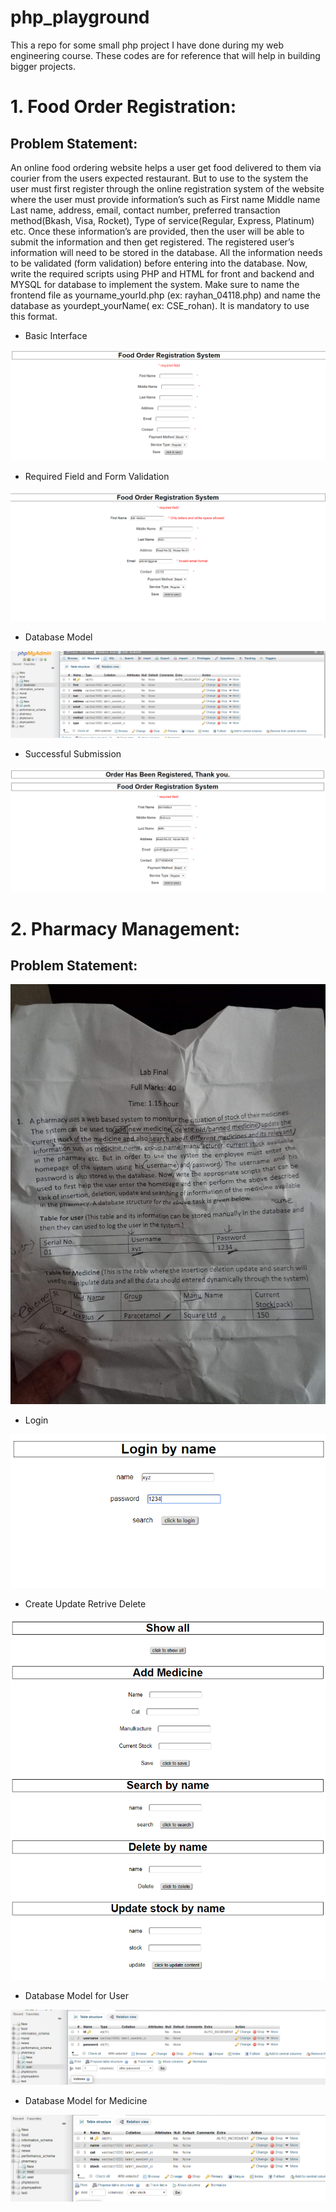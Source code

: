 # php_playground
This a repo for some small php project I have done during my web engineering course. These codes are for reference that will help in building bigger projects.

# 1. Food Order Registration:
## Problem Statement:
An online food ordering website helps a user get food delivered to them via courier from
the users expected restaurant. But to use to the system the user must first register
through the online registration system of the website where the user must provide
information’s such as First name Middle name Last name, address, email, contact
number, preferred transaction method(Bkash, Visa, Rocket), Type of service(Regular,
Express, Platinum) etc. Once these information’s are provided, then the user will be able
to submit the information and then get registered. The registered user’s information will
need to be stored in the database. All the information needs to be validated (form
validation) before entering into the database. Now, write the required scripts using PHP
and HTML for front and backend and MYSQL for database to implement the system. Make
sure to name the frontend file as yourname_yourId.php (ex: rayhan_04118.php) and
name the database as yourdept_yourName( ex: CSE_rohan). It is mandatory to use this
format.

- Basic Interface
<img src = "https://raw.githubusercontent.com/arfin97/php_playground/master/Food%20Order%20Registration/0.png?token=AYCaTeqihZGsHlaM8VJP0aC8hvSQyHRwks5cvJruwA%3D%3D">

- Required Field and Form Validation
<img src = "https://raw.githubusercontent.com/arfin97/php_playground/master/Food%20Order%20Registration/1.png?token=AYCaTVsvKjaMzLficodBPRGcoskfCoG-ks5cvJsTwA%3D%3D">

- Database Model
<img src = "https://raw.githubusercontent.com/arfin97/php_playground/master/Food%20Order%20Registration/2.png?token=AYCaTZHgzgmHB0JAoPJlBMFY40nVgVy8ks5cvJsjwA%3D%3D">

- Successful Submission
<img src = "https://raw.githubusercontent.com/arfin97/php_playground/master/Food%20Order%20Registration/3.png?token=AYCaTTk8uiyONcT8l3r_5tgTakxGyAgkks5cvJs4wA%3D%3D">


# 2. Pharmacy Management:
## Problem Statement:
<img src = "https://raw.githubusercontent.com/arfin97/php_playground/master/Pharmacy%20Management/problem%20statement.jpg?token=AYCaTXaT5XjTr05W8dFJaBdaEHqgGNN0ks5cvKBuwA%3D%3D">

- Login
<img src = "https://raw.githubusercontent.com/arfin97/php_playground/master/Pharmacy%20Management/screenshots/1.png?token=AYCaTShSG5kDOZni5sLVko_XxCaFErNvks5cvKAqwA%3D%3D">

- Create Update Retrive Delete 
<img src = "https://raw.githubusercontent.com/arfin97/php_playground/master/Pharmacy%20Management/screenshots/2.png?token=AYCaTanm9fCnT_uuQnPDONzWj9mc5txEks5cvKA1wA%3D%3D">

- Database Model for User
<img src = "https://raw.githubusercontent.com/arfin97/php_playground/master/Pharmacy%20Management/screenshots/4.png?token=AYCaTef_-2wQ03AOyu7sG9s7TRJqM3dxks5cvKBPwA%3D%3D">

- Database Model for Medicine
<img src = "https://raw.githubusercontent.com/arfin97/php_playground/master/Pharmacy%20Management/screenshots/3.png?token=AYCaTXnLYuQygOglFID3WD1ZUabftwoXks5cvKBDwA%3D%3D">
